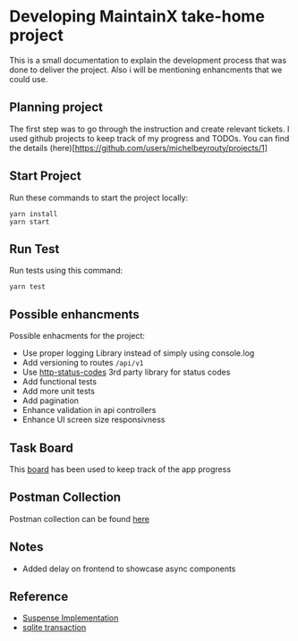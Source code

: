 # Developing MaintainX take-home project
This is a small documentation to explain the development process that was done to deliver the project.
Also i will be mentioning enhancments that we could use.

## Planning project

The first step was to go through the instruction and create relevant tickets. I used github projects to keep track of my progress and TODOs. You can find the details (here)[https://github.com/users/michelbeyrouty/projects/1]

## Start Project
Run these commands to start the project locally:
```
yarn install
yarn start
```

## Run Test
Run tests using this command:
```
yarn test
```

## Possible enhancments
Possible enhacments for the project:

- Use proper logging Library instead of simply using console.log
- Add versioning to routes `/api/v1`
- Use [http-status-codes](https://www.npmjs.com/package/http-status-codes) 3rd party library for status codes
- Add functional tests
- Add more unit tests
- Add pagination
- Enhance validation in api controllers
- Enhance UI screen size responsivness

## Task Board
This [board](https://github.com/users/michelbeyrouty/projects/1) has been used to keep track of the app progress

## Postman Collection
Postman collection can be found [here](`docs/postman_collection.json`)
## Notes
- Added delay on frontend to showcase async components

## Reference
- [Suspense Implementation](https://stackoverflow.com/questions/71915721/how-i-can-get-suspense-to-work-on-react-18)
- [sqlite transaction](https://www.sqlitetutorial.net/sqlite-transaction/)



